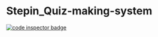 # Stepin_Quiz-making-system
<a href="https://frontend.code-inspector.com/public/user/github/ruchithasevakula">
   <img src="https://code-inspector.com/public/badge/user/github/ruchithasevakula?style=light" alt="code inspector badge" />
</a>


